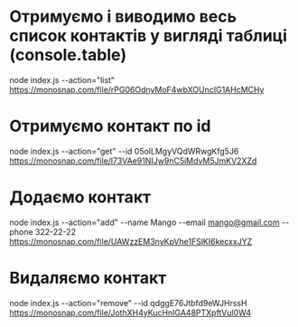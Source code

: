 # Отримуємо і виводимо весь список контактів у вигляді таблиці (console.table)
node index.js --action="list"
https://monosnap.com/file/rPG06OdnyMoF4wbXOUncIG1AHcMCHy

# Отримуємо контакт по id
node index.js --action="get" --id 05olLMgyVQdWRwgKfg5J6
https://monosnap.com/file/l73VAe91NIJw9nC5iMdvM5JmKV2XZd

# Додаємо контакт
node index.js --action="add" --name Mango --email mango@gmail.com --phone 322-22-22
https://monosnap.com/file/UAWzzEM3nyKpVhe1FSlKI6kecxxJYZ

# Видаляємо контакт
node index.js --action="remove" --id qdggE76Jtbfd9eWJHrssH
https://monosnap.com/file/JothXH4yKucHnIGA48PTXpftVul0W4
